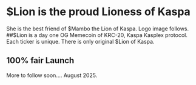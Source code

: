 # $Lion is the proud Lioness of Kaspa
She is the best friend of $Mambo the Lion of Kaspa.
Logo image follows.
##$Lion is a day one OG Memecoin of KRC-20, Kaspa Kasplex protocol.
Each ticker is unique. There is only original $Lion of Kaspa.

## 100% fair Launch
More to follow soon....
August 2025.
